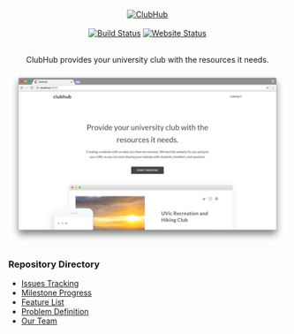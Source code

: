 <div align="center">
    <br>
    <a href="http://tryclubhub.com/"><img src ="https://rawgit.com/Wubbadub/ClubHub/develop/assets/clubhub.svg" alt="ClubHub"/></a>
    <br><br>
    <a href="https://travis-ci.org/Wubbadub/ClubHub"><img src ="https://img.shields.io/travis/Wubbadub/ClubHub.svg?branch=develop" alt="Build Status"/></a>
    <a href="http://www.isup.me/tryclubhub.com"><img src ="https://img.shields.io/website-up-down-green-red/http/tryclubhub.com.svg" alt="Website Status"/></a>
    <br><br>
    <p>ClubHub provides your university club with the resources it needs.</p>
    <img src ="assets/splash-page-2.png" alt="Build Status"/>
</div>

### Repository Directory

* [Issues Tracking](https://github.com/Wubbadub/ClubHub/issues)
* [Milestone Progress](https://github.com/Wubbadub/ClubHub/milestones)
* [Feature List](https://github.com/Wubbadub/ClubHub/wiki/Feature-List)
* [Problem Definition](https://github.com/Wubbadub/ClubHub/wiki/Problem-Definition)
* [Our Team](https://github.com/orgs/Wubbadub/people)
